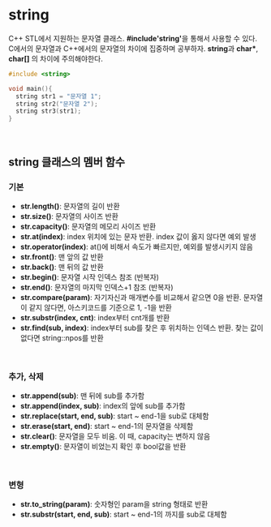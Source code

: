 # string
C++ STL에서 지원하는 문자열 클래스. <strong>#include'string'</strong>을 통해서 사용할 수 있다.<br>
C에서의 문자열과 C++에서의 문자열의 차이에 집중하며 공부하자. <b>string</b>과 <b>char*</b>, <b>char[]</b> 의 차이에 주의해야한다.<br>
```cpp
#include <string>

void main(){
  string str1 = "문자열 1";
  string str2("문자열 2");
  string str3(str1);
}
```
<br>

## string 클래스의 멤버 함수

### 기본
* <strong>str.length()</strong>: 문자열의 길이 반환 
* <strong>str.size()</strong>: 문자열의 사이즈 반환
* <strong>str.capacity()</strong>: 문자열의 메모리 사이즈 반환
* <strong>str.at(index)</strong>: index 위치에 있는 문자 반환. index 값이 옳지 않다면 예외 발생
* <strong>str.operator(index)</strong>: at()에 비해서 속도가 빠르지만, 예외를 발생시키지 않음
* <strong>str.front()</strong>: 맨 앞의 값 반환
* <strong>str.back()</strong>: 맨 뒤의 값 반환
* <strong>str.begin()</strong>: 문자열 시작 인덱스 참조 (반복자)
* <strong>str.end()</strong>: 문자열의 마지막 인덱스+1 참조 (반복자)
* <strong>str.compare(param)</strong>: 자기자신과 매개변수를 비교해서 같으면 0을 반환. 문자열이 같지 않다면, 아스키코드를 기준으로 1, -1을 반환
* <strong>str.substr(index, cnt)</strong>: index부터 cnt개를 반환
* <strong>str.find(sub, index)</strong>: index부터 sub를 찾은 후 위치하는 인덱스 반환. 찾는 값이 없다면 string::npos를 반환
<br>

### 추가, 삭제
* <strong>str.append(sub)</strong>: 맨 뒤에 sub를 추가함
* <strong>str.append(index, sub)</strong>: index의 앞에 sub를 추가함
* <strong>str.replace(start, end, sub)</strong>: start ~ end-1을 sub로 대체함
* <strong>str.erase(start, end)</strong>: start ~ end-1의 문자열을 삭제함
* <strong>str.clear()</strong>: 문자열을 모두 비움. 이 때, capacity는 변하지 않음
* <strong>str.empty()</strong>: 문자열이 비었는지 확인 후 bool값을 반환
<br>

### 변형
* <strong>str.to_string(param)</strong>: 숫자형인 param을 string 형태로 반환
* <strong>str.substr(start, end, sub)</strong>: start ~ end-1의 까지를 sub로 대체함

